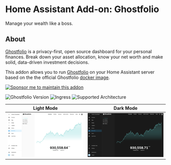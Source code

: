 # Home Assistant Add-on: Ghostfolio

Manage your wealth like a boss.

## About

[Ghostfolio][] is a privacy-first, open source dashboard for your personal finances. Break down your asset allocation, know your net worth and make solid, data-driven investment decisions.

This addon allows you to run [Ghostfolio][] on your Home Assistant server based on the the official Ghostfolio [docker image][].

[![Sponsor me to maintain this addon](https://img.shields.io/badge/Sponsor_Me-%E2%9D%A4-ec6cb9?logo=GitHub)](https://github.com/sponsors/lildude)

![Ghostfolio Version](https://img.shields.io/badge/dynamic/json?label=Ghostfolio%20Version&url=https%3A%2F%2Fraw.githubusercontent.com%2Flildude%2Fha-addon-ghostfolio%2Fmain%2Fbuild.json&query=%24.args.ghostfolio_version)
![Ingress](https://img.shields.io/badge/dynamic/json?label=Ingress&query=%24.ingress&url=https%3A%2F%2Fraw.githubusercontent.com%2Flildude%2Fha-addon-ghostfolio%2Fmain%2Fconfig.json)
![Supported Architecture](https://img.shields.io/badge/dynamic/json?color=green&label=Arch&query=%24.arch&url=https%3A%2F%2Fraw.githubusercontent.com%2Flildude%2Fha-addon-ghostfolio%2Fmain%2Fconfig.json)

| Light Mode                                                                                                        | Dark Mode                                                                                                       |
| ----------------------------------------------------------------------------------------------------------------- | --------------------------------------------------------------------------------------------------------------- |
| ![Light screenshot](https://raw.githubusercontent.com/lildude/ha-addon-ghostfolio/main/imgs/screenshot-light.png) | ![Dark screenshot](https://raw.githubusercontent.com/lildude/ha-addon-ghostfolio/main/imgs/screenshot-dark.png) |

[Ghostfolio]: https://ghostfol.io
[docker image]: https://hub.docker.com/r/ghostfolio/ghostfolio
